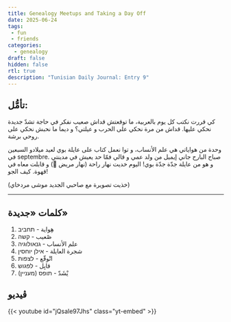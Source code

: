 ```yaml
---
title: Genealogy Meetups and Taking a Day Off
date: 2025-06-24
tags:
 - fun
 - friends
categories:
  - genealogy
draft: false
hidden: false
rtl: true
description: "Tunisian Daily Journal: Entry 9"
---
```


## تأمُّل:

كي قررت نكتب كل يوم بالعربية، ما توقعتش قداش صعيب نفكر في حاجة تشدّ جديدة نحكي عليها. قداش من مرة نحكي على الحرب و عيلتي؟ و ديما ما نحبش نحكي على روحي برشة.

وحدة من هواياتي هي علم الأنساب، و توا نعمل كتاب على عايلة بوي لعيد ميلادو السبعين في septembre. صباح البارح جاني إيميل من ولد عمي و قالي فمّا حد يعيش في مدينتي و هو من عايلة جدّة جدّة بوي! اليوم خديت نهار راحة (نهار مريض 👹) و قابلت معاه في قهوة. كيف الجو!

(خذيت تصويرة مع صاحبي الجديد موشى مردخاي)

---
## كلمات «جديدة»

1. هِواية - תחביב
2. صْعيب - קשה
3. علم الأنساب - גנאולוגיה
4. شجرة العايلة - אילן יוחסין
5. اتْوقّع - לצפות
6. قابِل - לפגוש
7. يْشَدّ - תופס (מעניין)

## ڤيديو

{{< youtube id="jQsale97Jhs" class="yt-embed" >}}
